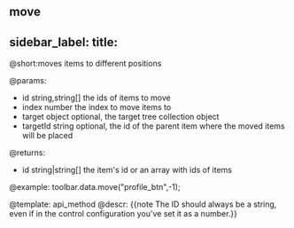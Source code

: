 move
---
sidebar_label: 
title: 
---          

@short:moves items to different positions

@params:
- id 			string,string[]		the ids of items to move
- index			number				the index to move items to
- target		object				optional, the target tree collection object
- targetId		string				optional, the id of the parent item where the moved items will be placed

@returns:
- id    string|string[]   the item's id or an array with ids of items


@example:
toolbar.data.move("profile_btn",-1);

@template: api_method
@descr:
{{note The ID should always be a string, even if in the control configuration you've set it as a number.}}